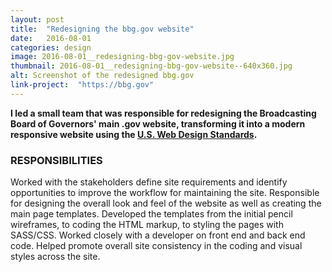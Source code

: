 ```yaml
---
layout: post
title:  "Redesigning the bbg.gov website"
date:   2016-08-01
categories: design
image: 2016-08-01__redesigning-bbg-gov-website.jpg
thumbnail: 2016-08-01__redesigning-bbg-gov-website--640x360.jpg
alt: Screenshot of the redesigned bbg.gov
link-project:  "https://bbg.gov"
---
```


**I led a small team that was responsible for redesigning the Broadcasting Board of Governors' main .gov website, transforming it into a modern responsive website using the [U.S. Web Design Standards](https://18f.gsa.gov/2015/09/28/web-design-standards/).**


### RESPONSIBILITIES

Worked with the stakeholders define site requirements and identify opportunities to improve the workflow for maintaining the site. Responsible for designing the overall look and feel of the website as well as creating the main page templates. Developed the templates from the initial pencil wireframes, to coding the HTML markup, to styling the pages with SASS/CSS. Worked closely with a developer on front end and back end code. Helped promote overall site consistency in the coding and visual styles across the site. 
